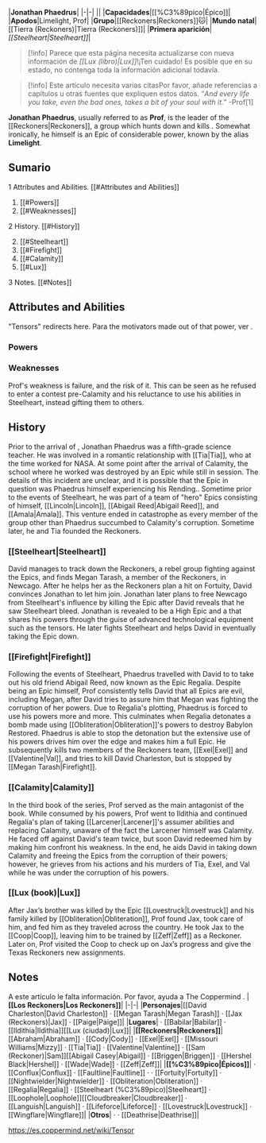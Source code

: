 |**Jonathan Phaedrus**|
|-|-|
||
|**Capacidades**|[[%C3%89pico\|Épico]]|
|**Apodos**|Limelight, Prof|
|**Grupo**|[[Reckoners\|Reckoners]]🐱︎|
|**Mundo natal**|[[Tierra (Reckoners)\|Tierra (Reckoners)]]|
|**Primera aparición**|*[[Steelheart\|Steelheart]]*|

> [!info] Parece que esta página necesita actualizarse con nueva información de *[[Lux (libro)\|Lux]]*!¡Ten cuidado! Es posible que en su estado, no contenga toda la información adicional todavía.

> [!info] Este artículo necesita varias citasPor favor, añade referencias a capítulos u otras fuentes que expliquen estos datos.
>“*And every life you take, even the bad ones, takes a bit of your soul with it.*”
\-Prof[1]


**Jonathan Phaedrus**, usually referred to as **Prof**, is the leader of the [[Reckoners\|Reckoners]], a group which hunts down and kills . Somewhat ironically, he himself is an Epic of considerable power,  known by the alias **Limelight**.

## Sumario

1 Attributes and Abilities. [[#Attributes and Abilities]] 

1. [[#Powers]] 
1. [[#Weaknesses]] 


2 History. [[#History]] 

2. [[#Steelheart]] 
2. [[#Firefight]] 
2. [[#Calamity]] 
2. [[#Lux]] 


3 Notes. [[#Notes]] 


## Attributes and Abilities
"Tensors" redirects here. Para the motivators made out of that power, ver .
### Powers

### Weaknesses
Prof's weakness is failure, and the risk of it. This can be seen as he refused to enter a contest pre-Calamity and his reluctance to use his abilities in Steelheart, instead gifting them to others.

## History
Prior to the arrival of , Jonathan Phaedrus was a fifth-grade science teacher. He was involved in a romantic relationship with [[Tia\|Tia]], who at the time worked for NASA. At some point after the arrival of Calamity, the school where he worked was destroyed by an Epic while still in session. The details of this incident are unclear, and it is possible that the Epic in question was Phaedrus himself experiencing his Rending.. Sometime prior to the events of Steelheart, he was part of a team of "hero" Epics consisting of himself, [[Lincoln\|Lincoln]], [[Abigail Reed\|Abigail Reed]], and [[Amala\|Amala]]. This venture ended in catastrophe as every member of the group other than Phaedrus succumbed to Calamity's corruption. Sometime later, he and Tia founded the Reckoners.

### [[Steelheart\|Steelheart]]
David manages to track down the Reckoners, a rebel group fighting against the Epics, and finds Megan Tarash, a member of the Reckoners, in Newcago. After he helps her as the Reckoners plan a hit on Fortuity, David convinces Jonathan to let him join. Jonathan later plans to free Newcago from Steelheart's influence by killing the Epic after David reveals that he saw Steelheart bleed. Jonathan is revealed to be a High Epic and a  that shares his powers through the guise of advanced technological equipment such as the tensors. He later fights Steelheart and helps David in eventually taking the Epic down.

### [[Firefight\|Firefight]]
Following the events of Steelheart, Phaedrus travelled with David to  to take out his old friend Abigail Reed, now known as the Epic Regalia. Despite being an Epic himself, Prof consistently tells David that all Epics are evil, including Megan, after David tries to assure him that Megan was fighting the corruption of her powers. Due to Regalia's plotting, Phaedrus is forced to use his powers more and more. This culminates when Regalia detonates a bomb made using [[Obliteration\|Obliteration]]'s powers to destroy Babylon Restored. Phaedrus is able to stop the detonation but the extensive use of his powers drives him over the edge and makes him a full Epic. He subsequently kills two members of the Reckoners team, [[Exel\|Exel]] and [[Valentine\|Val]], and tries to kill David Charleston, but is stopped by [[Megan Tarash\|Firefight]].

### [[Calamity\|Calamity]]
In the third book of the series, Prof served as the main antagonist of the book. While consumed by his powers, Prof went to Ildithia and continued Regalia's plan of taking [[Larcener\|Larcener]]'s assumer abilities and replacing Calamity, unaware of the fact the Larcener himself was Calamity. He faced off against David's team twice, but soon David redeemed him by making him confront his weakness. In the end, he aids David in taking down Calamity and freeing the Epics from the corruption of their powers; however, he grieves from his actions and his murders of Tia, Exel, and Val while he was under the corruption of his powers.

### [[Lux (book)\|Lux]]
After Jax’s brother was killed by the Epic [[Lovestruck\|Lovestruck]] and his family killed by [[Obliteration\|Obliteration]], Prof found Jax, took care of him, and fed him as they traveled across the country. He took Jax to the [[Coop\|Coop]], leaving him to be trained by [[Zeff\|Zeff]] as a Reckoner.
Later on, Prof visited the Coop to check up on Jax’s progress and give the Texas Reckoners new assignments.

## Notes

A este artículo le falta información. Por favor, ayuda a The Coppermind .
|**[[Los Reckoners\|Los Reckoners]]**|
|-|-|
|**Personajes**|[[David Charleston\|David Charleston]] · [[Megan Tarash\|Megan Tarash]] · [[Jax (Reckoners)\|Jax]] · [[Paige\|Paige]]|
|**Lugares**| · [[Babilar\|Babilar]] · [[Ildithia\|Ildithia]][[Lux (ciudad)\|Lux]]|
|**[[Reckoners\|Reckoners]]**|[[Abraham\|Abraham]] · [[Cody\|Cody]] · [[Exel\|Exel]] · [[Missouri Williams\|Mizzy]] · [[Tia\|Tia]] · [[Valentine\|Valentine]] · [[Sam (Reckoner)\|Sam]][[Abigail Casey\|Abigail]] · [[Briggen\|Briggen]] · [[Hershel Black\|Hershel]] · [[Wade\|Wade]] · [[Zeff\|Zeff]]|
|**[[%C3%89pico\|Épicos]]**| · [[Conflux\|Conflux]] · [[Faultline\|Faultline]] ·  · [[Fortuity\|Fortuity]] · [[Nightwielder\|Nightwielder]] · [[Obliteration\|Obliteration]] · [[Regalia\|Regalia]] · [[Steelheart (%C3%89pico)\|Steelheart]] · [[Loophole\|Loophole]][[Cloudbreaker\|Cloudbreaker]] · [[Languish\|Languish]] · [[Lifeforce\|Lifeforce]] · [[Lovestruck\|Lovestruck]] · [[Wingflare\|Wingflare]]|
|**Otros**| ·  · [[Deathrise\|Deathrise]]|



https://es.coppermind.net/wiki/Tensor